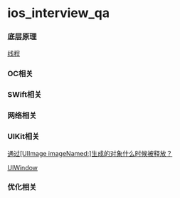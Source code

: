 # ios_interview_qa


### 底层原理

[线程](/Thread/Thread.md)

### OC相关


### SWift相关


### 网络相关


### UIKit相关

[通过[UIImage imageNamed:]生成的对象什么时候被释放？](/UIKit/UIKit.md)

[UIWindow](/oc/UIWindow.md)

### 优化相关